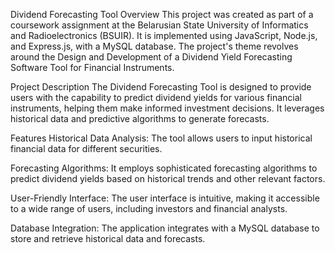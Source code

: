 Dividend Forecasting Tool
Overview
This project was created as part of a coursework assignment at the Belarusian State University of Informatics and Radioelectronics (BSUIR). It is implemented using JavaScript, Node.js, and Express.js, with a MySQL database. The project's theme revolves around the Design and Development of a Dividend Yield Forecasting Software Tool for Financial Instruments.

Project Description
The Dividend Forecasting Tool is designed to provide users with the capability to predict dividend yields for various financial instruments, helping them make informed investment decisions. It leverages historical data and predictive algorithms to generate forecasts.

Features
Historical Data Analysis: The tool allows users to input historical financial data for different securities.

Forecasting Algorithms: It employs sophisticated forecasting algorithms to predict dividend yields based on historical trends and other relevant factors.

User-Friendly Interface: The user interface is intuitive, making it accessible to a wide range of users, including investors and financial analysts.

Database Integration: The application integrates with a MySQL database to store and retrieve historical data and forecasts.
